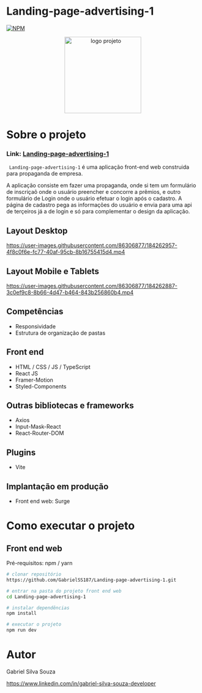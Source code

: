 # Landing-page-advertising-1
[![NPM](https://img.shields.io/npm/l/react)](https://github.com/GabrielSS187/Landing-page-advertising-1/blob/main/LICENSE) 

<p align="center">
  <img src="public/imgs/favicon.png" alt="logo projeto" width="200px" height="200px">
</p>

# Sobre o projeto

### Link: [Landing-page-advertising-1](http://landing-page-advertising.surge.sh/)

`` Landing-page-advertising-1`` é uma aplicação front-end web construida para propaganda de empresa.

A aplicação consiste em fazer uma propaganda, onde si tem um formulário de inscriçaõ onde o usuário preencher e concorre a prêmios, e
outro formulário de Login onde o usuário efetuar o login após o cadastro. A página de cadastro pega as informações do usuário e envia
para uma api de terçeiros já a de login e só para complementar o design da aplicação.

## Layout Desktop
https://user-images.githubusercontent.com/86306877/184262957-4f8c0f6e-fc77-40af-95cb-8b16755415d4.mp4


## Layout Mobile e Tablets
https://user-images.githubusercontent.com/86306877/184262887-3c0ef9c8-8b66-4d47-b464-843b256860b4.mp4



## Competências
- Responsividade
- Estrutura de organização de pastas

## Front end
- HTML / CSS / JS / TypeScript
- React JS
- Framer-Motion
- Styled-Components

## Outras bibliotecas e frameworks
- Axios
- Input-Mask-React
- React-Router-DOM

## Plugins
- Vite

## Implantação em produção
- Front end web: Surge

# Como executar o projeto

## Front end web
Pré-requisitos: npm / yarn

```bash
# clonar repositório
https://github.com/GabrielSS187/Landing-page-advertising-1.git

# entrar na pasta do projeto front end web
cd Landing-page-advertising-1

# instalar dependências
npm install

# executar o projeto
npm run dev
```

# Autor

Gabriel Silva Souza

https://www.linkedin.com/in/gabriel-silva-souza-developer
